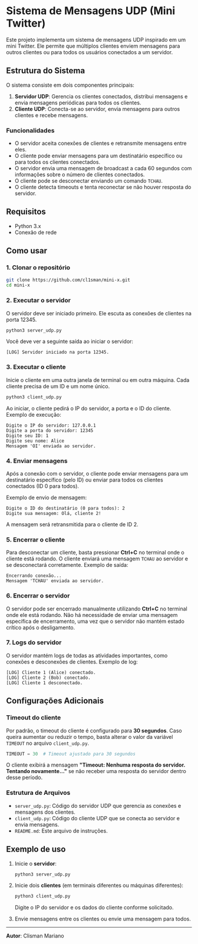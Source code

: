 # Sistema de Mensagens UDP (Mini Twitter)

Este projeto implementa um sistema de mensagens UDP inspirado em um mini Twitter. Ele permite que múltiplos clientes enviem mensagens para outros clientes ou para todos os usuários conectados a um servidor.

## Estrutura do Sistema

O sistema consiste em dois componentes principais:
1. **Servidor UDP**: Gerencia os clientes conectados, distribui mensagens e envia mensagens periódicas para todos os clientes.
2. **Cliente UDP**: Conecta-se ao servidor, envia mensagens para outros clientes e recebe mensagens.

### Funcionalidades

- O servidor aceita conexões de clientes e retransmite mensagens entre eles.
- O cliente pode enviar mensagens para um destinatário específico ou para todos os clientes conectados.
- O servidor envia uma mensagem de broadcast a cada 60 segundos com informações sobre o número de clientes conectados.
- O cliente pode se desconectar enviando um comando `TCHAU`.
- O cliente detecta timeouts e tenta reconectar se não houver resposta do servidor.

## Requisitos

- Python 3.x
- Conexão de rede

## Como usar

### 1. Clonar o repositório

```bash
git clone https://github.com/cl1sman/mini-x.git
cd mini-x
```

### 2. Executar o servidor

O servidor deve ser iniciado primeiro. Ele escuta as conexões de clientes na porta 12345.

```bash
python3 server_udp.py
```

Você deve ver a seguinte saída ao iniciar o servidor:

```
[LOG] Servidor iniciado na porta 12345.
```

### 3. Executar o cliente

Inicie o cliente em uma outra janela de terminal ou em outra máquina. Cada cliente precisa de um ID e um nome único.

```bash
python3 client_udp.py
```

Ao iniciar, o cliente pedirá o IP do servidor, a porta e o ID do cliente. Exemplo de execução:

```
Digite o IP do servidor: 127.0.0.1
Digite a porta do servidor: 12345
Digite seu ID: 1
Digite seu nome: Alice
Mensagem 'OI' enviada ao servidor.
```

### 4. Enviar mensagens

Após a conexão com o servidor, o cliente pode enviar mensagens para um destinatário específico (pelo ID) ou enviar para todos os clientes conectados (ID 0 para todos).

Exemplo de envio de mensagem:

```
Digite o ID do destinatário (0 para todos): 2
Digite sua mensagem: Olá, cliente 2!
```

A mensagem será retransmitida para o cliente de ID 2.

### 5. **Encerrar o cliente**

Para desconectar um cliente, basta pressionar **Ctrl+C** no terminal onde o cliente está rodando. O cliente enviará uma mensagem `TCHAU` ao servidor e se desconectará corretamente. Exemplo de saída:

```
Encerrando conexão...
Mensagem 'TCHAU' enviada ao servidor.
```

### 6. **Encerrar o servidor**

O servidor pode ser encerrado manualmente utilizando **Ctrl+C** no terminal onde ele está rodando. Não há necessidade de enviar uma mensagem específica de encerramento, uma vez que o servidor não mantém estado crítico após o desligamento.

### 7. Logs do servidor

O servidor mantém logs de todas as atividades importantes, como conexões e desconexões de clientes. Exemplo de log:

```
[LOG] Cliente 1 (Alice) conectado.
[LOG] Cliente 2 (Bob) conectado.
[LOG] Cliente 1 desconectado.
```

## Configurações Adicionais

### Timeout do cliente

Por padrão, o timeout do cliente é configurado para **30 segundos**. Caso queira aumentar ou reduzir o tempo, basta alterar o valor da variável `TIMEOUT` no arquivo `client_udp.py`.

```python
TIMEOUT = 30  # Timeout ajustado para 30 segundos
```

O cliente exibirá a mensagem **"Timeout: Nenhuma resposta do servidor. Tentando novamente..."** se não receber uma resposta do servidor dentro desse período.

### Estrutura de Arquivos

- `server_udp.py`: Código do servidor UDP que gerencia as conexões e mensagens dos clientes.
- `client_udp.py`: Código do cliente UDP que se conecta ao servidor e envia mensagens.
- `README.md`: Este arquivo de instruções.

## Exemplo de uso

1. Inicie o **servidor**:
   ```bash
   python3 server_udp.py
   ```

2. Inicie dois **clientes** (em terminais diferentes ou máquinas diferentes):
   ```bash
   python3 client_udp.py
   ```
   Digite o IP do servidor e os dados do cliente conforme solicitado.

3. Envie mensagens entre os clientes ou envie uma mensagem para todos.

---

**Autor**: Clisman Mariano
